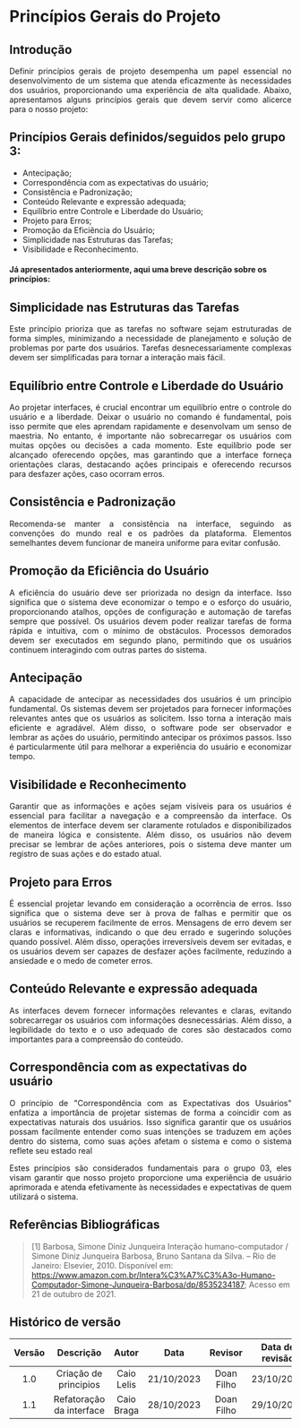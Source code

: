 # **Princípios Gerais do Projeto**

## **Introdução**

<p align="justify">
Definir princípios gerais de projeto desempenha um papel essencial no desenvolvimento de um sistema que atenda eficazmente às necessidades dos usuários, proporcionando uma experiência de alta qualidade. Abaixo, apresentamos alguns princípios gerais que devem servir como alicerce para o nosso projeto:
</p>

## **Princípios Gerais definidos/seguidos pelo grupo 3:**

- Antecipação;
- Correspondência com as expectativas do usuário;
- Consistência e Padronização;
- Conteúdo Relevante e expressão adequada;
- Equilíbrio entre Controle e Liberdade do Usuário;
- Projeto para Erros;
- Promoção da Eficiência do Usuário;
- Simplicidade nas Estruturas das Tarefas;
- Visibilidade e Reconhecimento.


#### **Já apresentados anteriormente, aqui uma breve descrição sobre os princípios:**

## **Simplicidade nas Estruturas das Tarefas**

<p align="justify">
Este princípio prioriza que as tarefas no software sejam estruturadas de forma simples, minimizando a necessidade de planejamento e solução de problemas por parte dos usuários. Tarefas desnecessariamente complexas devem ser simplificadas para tornar a interação mais fácil.
</p>

## **Equilíbrio entre Controle e Liberdade do Usuário**

<p align="justify">
Ao projetar interfaces, é crucial encontrar um equilíbrio entre o controle do usuário e a liberdade. Deixar o usuário no comando é fundamental, pois isso permite que eles aprendam rapidamente e desenvolvam um senso de maestria. No entanto, é importante não sobrecarregar os usuários com muitas opções ou decisões a cada momento. Este equilíbrio pode ser alcançado oferecendo opções, mas garantindo que a interface forneça orientações claras, destacando ações principais e oferecendo recursos para desfazer ações, caso ocorram erros.
</p>

## **Consistência e Padronização**

<p align="justify">
Recomenda-se manter a consistência na interface, seguindo as convenções do mundo real e os padrões da plataforma. Elementos semelhantes devem funcionar de maneira uniforme para evitar confusão.
</p>

## **Promoção da Eficiência do Usuário**

<p align="justify">
A eficiência do usuário deve ser priorizada no design da interface. Isso significa que o sistema deve economizar o tempo e o esforço do usuário, proporcionando atalhos, opções de configuração e automação de tarefas sempre que possível. Os usuários devem poder realizar tarefas de forma rápida e intuitiva, com o mínimo de obstáculos. Processos demorados devem ser executados em segundo plano, permitindo que os usuários continuem interagindo com outras partes do sistema.</p>

## **Antecipação** 

<p align="justify">
A capacidade de antecipar as necessidades dos usuários é um princípio fundamental. Os sistemas devem ser projetados para fornecer informações relevantes antes que os usuários as solicitem. Isso torna a interação mais eficiente e agradável. Além disso, o software pode ser observador e lembrar as ações do usuário, permitindo antecipar os próximos passos. Isso é particularmente útil para melhorar a experiência do usuário e economizar tempo.</p>

## **Visibilidade e Reconhecimento** 

<p align="justify">
Garantir que as informações e ações sejam visíveis para os usuários é essencial para facilitar a navegação e a compreensão da interface. Os elementos de interface devem ser claramente rotulados e disponibilizados de maneira lógica e consistente. Além disso, os usuários não devem precisar se lembrar de ações anteriores, pois o sistema deve manter um registro de suas ações e do estado atual.</p>

## **Projeto para Erros**

<p align="justify">
É essencial projetar levando em consideração a ocorrência de erros. Isso significa que o sistema deve ser à prova de falhas e permitir que os usuários se recuperem facilmente de erros. Mensagens de erro devem ser claras e informativas, indicando o que deu errado e sugerindo soluções quando possível. Além disso, operações irreversíveis devem ser evitadas, e os usuários devem ser capazes de desfazer ações facilmente, reduzindo a ansiedade e o medo de cometer erros.
</p>

## **Conteúdo Relevante e expressão adequada**

<p align="justify">
As interfaces devem fornecer informações relevantes e claras, evitando sobrecarregar os usuários com informações desnecessárias. Além disso, a legibilidade do texto e o uso adequado de cores são destacados como importantes para a compreensão do conteúdo.
</p>

## **Correspondência com as expectativas do usuário**

<p align="justify">
O princípio de "Correspondência com as Expectativas dos Usuários" enfatiza a importância de projetar sistemas de forma a coincidir com as expectativas naturais dos usuários. Isso significa garantir que os usuários possam facilmente entender como suas intenções se traduzem em ações dentro do sistema, como suas ações afetam o sistema e como o sistema reflete seu estado real
</p>

<p align="justify">
Estes princípios são considerados fundamentais para o grupo 03, eles visam garantir que nosso projeto proporcione uma experiência de usuário aprimorada e atenda efetivamente às necessidades e expectativas de quem utilizará o sistema.
</p>

## **Referências Bibliográficas**

>[1] Barbosa, Simone Diniz Junqueira Interação humano-computador / Simone Diniz Junqueira Barbosa, Bruno Santana da Silva. – Rio de Janeiro: Elsevier, 2010. Disponível em:  https://www.amazon.com.br/Intera%C3%A7%C3%A3o-Humano-Computador-Simone-Junqueira-Barbosa/dp/8535234187; Acesso em 21 de outubro de 2021.

## **Histórico de versão**

| Versão |          Descrição              |     Autor      |      Data      |   Revisor     |    Data de revisão    |  
|:------:|:-------------------------------:|:--------------:|:--------------:|:-------------:|:---------------------:|
| 1.0    | Criação de principios  | Caio Lelis | 21/10/2023 | Doan Filho  | 23/10/2023 |
| 1.1    | Refatoração da interface  | Caio Braga | 28/10/2023 | Doan Filho  | 29/10/2023 |
